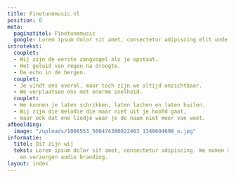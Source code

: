 ```yaml
---
title: Finetunemusic.nl
position: 0
meta:
  paginatitel: Finetunemusic
  google: Lorem ipsum dolor sit amet, consectetur adipiscing elit unde omnis.
introtekst:
  couplet:
  - Wij zijn de eerste zangvogel als je opstaat.
  - Het geluid van regen na droogte.
  - De echo in de bergen.
  couplet:
  - Je vindt ons overal, maar toch zijn we altijd onzichtbaar.
  - We verplaatsen ons met enorme snelheid.
  couplet:
  - We kunnen je laten schrikken, laten lachen en laten huilen.
  - Wij zijn die melodie die maar niet uit je hoofd gaat,
  - maar ook dat ene liedje waar je de naam niet meer van weet.
afbeelding:
  image: "/uploads/1008553_500474380022463_1348604698_o.jpg"
informatie:
  titel: Dit zijn wij
  tekst: Lorem ipsum dolor sit amet, consectetur adipiscing. We maken muziek, voice-overs
    en verzorgen audio branding.
layout: index
---
```


